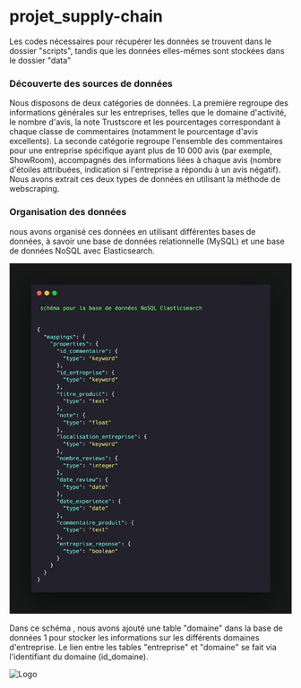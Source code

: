 # projet_supply-chain
 Les codes nécessaires pour récupérer les données se trouvent dans le dossier "scripts", tandis que les données elles-mêmes sont stockées dans le dossier "data"
 
### Découverte des sources de données
Nous disposons de deux catégories de données. La première regroupe des informations générales sur les entreprises, telles que le domaine d'activité, le nombre d'avis, la note Trustscore et les pourcentages correspondant à chaque classe de commentaires (notamment le pourcentage d'avis excellents). La seconde catégorie regroupe l'ensemble des commentaires pour une entreprise spécifique ayant plus de 10 000 avis (par exemple, ShowRoom), accompagnés des informations liées à chaque avis (nombre d'étoiles attribuées, indication si l'entreprise a répondu à un avis négatif). Nous avons extrait ces deux types de données en utilisant la méthode de webscraping. 

### Organisation des données
nous avons organisé ces données en utilisant différentes bases de données, à savoir une base de données relationnelle (MySQL) et une base de données NoSQL avec Elasticsearch.

![Logo](https://github.com/jouahibou/projet_supply-chain/blob/873bb14efc8340c84e21c5a9f0e96d7d8d2f39d3/Documentation/Elasticsearch.png)

Dans ce schéma , nous avons ajouté une table "domaine" dans la base de données 1 pour stocker les informations sur les différents domaines d'entreprise. Le lien entre les tables "entreprise" et "domaine" se fait via l'identifiant du domaine (id_domaine).

![Logo](https://github.com/jouahibou/projet_supply-chain/blob/dfce805a6cfee740c3a63c85e83478c68d39a7b5/Documentation/Sch%C3%A9maBD.png)

